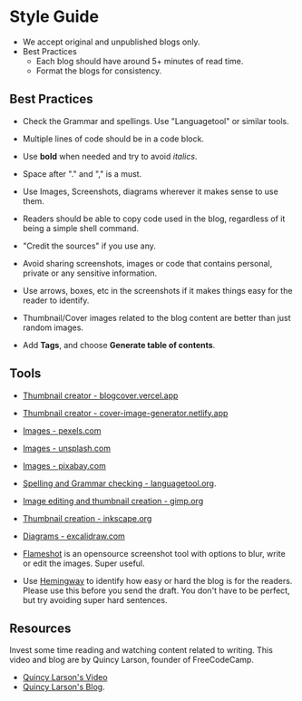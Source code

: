 # Style Guide 

- We accept original and unpublished blogs only.
- Best Practices
  - Each blog should have around 5+ minutes of read time.
  - Format the blogs for consistency.

## Best Practices

- Check the Grammar and spellings. Use "Languagetool" or similar tools.
- Multiple lines of code should be in a code block.
- Use **bold** when needed and try to avoid *italics*.
- Space after "." and "," is a must.

- Use Images, Screenshots, diagrams wherever it makes sense to use them.
- Readers should be able to copy code used in the blog, regardless of it being a simple shell command.
- "Credit the sources" if you use any.

- Avoid sharing screenshots, images or code that contains personal, private or any sensitive information.
- Use arrows, boxes, etc in the screenshots if it makes things easy for the reader to identify.

- Thumbnail/Cover images related to the blog content are better than just random images.
- Add **Tags**, and choose **Generate table of contents**.

## Tools

- [Thumbnail creator - blogcover.vercel.app](https://blogcover.vercel.app)
- [Thumbnail creator - cover-image-generator.netlify.app](https://cover-image-generator.netlify.app)
- [Images - pexels.com](https://pexels.com)
- [Images - unsplash.com](https://unsplash.com)
- [Images - pixabay.com](https://pixabay.com)
- [Spelling and Grammar checking - languagetool.org](https://languagetool.org).

- [Image editing and thumbnail creation - gimp.org](https://gimp.org)
- [Thumbnail creation - inkscape.org](https://inkscape.org)
- [Diagrams - excalidraw.com](https://excalidraw.com)
- [Flameshot](https://flameshot.org) is an opensource screenshot tool with options to blur, write or edit the images. Super useful.
- Use [Hemingway](https://hemingwayapp.com) to identify how easy or hard the blog is for the readers. Please use this before you send the draft. You don't have to be perfect, but try avoiding super hard sentences.

## Resources

Invest some time reading and watching content related to writing. This video and blog are by Quincy Larson, founder of FreeCodeCamp.

- [Quincy Larson's Video](https://youtube.com/watch?v=YODPgBadj80)
- [Quincy Larson's Blog](https://medium.com/free-code-camp/the-freecodecamp-medium-publication-editor-handbook-cb5876d1ef23).


<!-- ## Publishing process📌

1. Pick a topic that is not already published on Kubesimplify and make sure it's not being written by others (check Kubesimplify [Blog Tracker](https://github.com/orgs/kubesimplify/projects/1)).
2. Send us details of topics you want to cover via Discord or Twitter. And make sure it's added in the tracker.
3. We will add you as a contributor to Kubesimplify.
4. Add this at the end of your blog.
5. Choose Kubesimplify for Select a blog option in yourblog settings【27†source】.
6. We will review and let you know if you need to make some changes.
7. Your blog gets published on Kubesimplify!! Happy Blogging ✨ -->
